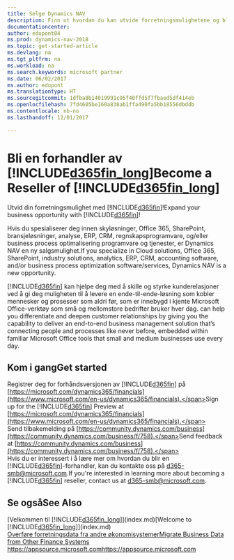 ```yaml
---
title: Selge Dynamics NAV
description: Finn ut hvordan du kan utvide forretningsmulighetene og bli en Microsoft-partnere og Dynamics NAV-forhandler.
documentationcenter: 
author: edupont04
ms.prod: dynamics-nav-2018
ms.topic: get-started-article
ms.devlang: na
ms.tgt_pltfrm: na
ms.workload: na
ms.search.keywords: microsoft partner
ms.date: 06/02/2017
ms.author: edupont
ms.translationtype: HT
ms.sourcegitcommit: 1dfba8b14019991c95f40ffd5f7fbaed5df414eb
ms.openlocfilehash: 7fd4605be160a838ab1ffa490fa5bb18556dbddb
ms.contentlocale: nb-no
ms.lasthandoff: 12/01/2017

---
```

# <a name="become-a-reseller-of-included365finlongincludesd365finlongmdmd"></a><span data-ttu-id="91b2d-103">Bli en forhandler av [!INCLUDE[d365fin_long](includes/d365fin_long_md.md)]</span><span class="sxs-lookup"><span data-stu-id="91b2d-103">Become a Reseller of [!INCLUDE[d365fin_long](includes/d365fin_long_md.md)]</span></span>
<span data-ttu-id="91b2d-104">Utvid din forretningsmulighet med [!INCLUDE[d365fin](includes/d365fin_md.md)]!</span><span class="sxs-lookup"><span data-stu-id="91b2d-104">Expand your business opportunity with [!INCLUDE[d365fin](includes/d365fin_md.md)]!</span></span>  

<span data-ttu-id="91b2d-105">Hvis du spesialiserer deg innen skyløsninger, Office 365, SharePoint, bransjeløsninger, analyse, ERP, CRM, regnskapsprogramvare, og/eller business process optimalisering programvare og tjenester, er Dynamics NAV en ny salgsmulighet.</span><span class="sxs-lookup"><span data-stu-id="91b2d-105">If you specialize in Cloud solutions, Office 365, SharePoint, industry solutions, analytics, ERP, CRM, accounting software, and/or business process optimization software/services, Dynamics NAV is a new opportunity.</span></span>   

[!INCLUDE[d365fin](includes/d365fin_md.md)]<span data-ttu-id="91b2d-106"> kan hjelpe deg med å skille og styrke kunderelasjoner ved å gi deg muligheten til å levere en ende-til-ende-løsning som kobler mennesker og prosesser som aldri før, som er innebygd i kjente Microsoft Office-verktøy som små og mellomstore bedrifter bruker hver dag.</span><span class="sxs-lookup"><span data-stu-id="91b2d-106"> can help you differentiate and deepen customer relationships by giving you the capability to deliver an end-to-end business management solution that’s connecting people and processes like never before, embedded within familiar Microsoft Office tools that small and medium businesses use every day.</span></span>  

## <a name="get-started"></a><span data-ttu-id="91b2d-107">Kom i gang</span><span class="sxs-lookup"><span data-stu-id="91b2d-107">Get started</span></span>
<span data-ttu-id="91b2d-108">Registrer deg for forhåndsversjonen av [!INCLUDE[d365fin](includes/d365fin_md.md)] på [https://microsoft.com/dynamics365/financials](https://www.microsoft.com/en-us/dynamics365/financials).</span><span class="sxs-lookup"><span data-stu-id="91b2d-108">Sign up for the [!INCLUDE[d365fin](includes/d365fin_md.md)] Preview at [https://microsoft.com/dynamics365/financials](https://www.microsoft.com/en-us/dynamics365/financials).</span></span>  
<span data-ttu-id="91b2d-109">Send tilbakemelding på [https://community.dynamics.com/business](https://community.dynamics.com/business/f/758).</span><span class="sxs-lookup"><span data-stu-id="91b2d-109">Send feedback at [https://community.dynamics.com/business](https://community.dynamics.com/business/f/758).</span></span>  
<span data-ttu-id="91b2d-110">Hvis du er interessert i å lære mer om hvordan du blir en [!INCLUDE[d365fin](includes/d365fin_md.md)]-forhandler, kan du kontakte oss på [d365-smb@microsoft.com](mailto:d365-smb@microsoft.com).</span><span class="sxs-lookup"><span data-stu-id="91b2d-110">If you're interested in learning more about becoming a [!INCLUDE[d365fin](includes/d365fin_md.md)] reseller, contact us at [d365-smb@microsoft.com](mailto:d365-smb@microsoft.com).</span></span>  

## <a name="see-also"></a><span data-ttu-id="91b2d-111">Se også</span><span class="sxs-lookup"><span data-stu-id="91b2d-111">See Also</span></span>
<span data-ttu-id="91b2d-112">[Velkommen til [!INCLUDE[d365fin_long](includes/d365fin_long_md.md)]](index.md)</span><span class="sxs-lookup"><span data-stu-id="91b2d-112">[Welcome to [!INCLUDE[d365fin_long](includes/d365fin_long_md.md)]](index.md)</span></span>  
[<span data-ttu-id="91b2d-113">Overføre forretningsdata fra andre økonomisystemer</span><span class="sxs-lookup"><span data-stu-id="91b2d-113">Migrate Business Data from Other Finance Systems</span></span>](upload-data.md)  
[<span data-ttu-id="91b2d-114">https://appsource.microsoft.com</span><span class="sxs-lookup"><span data-stu-id="91b2d-114">https://appsource.microsoft.com</span></span>](https://appsource.microsoft.com/en-us/?product=project-madeira)  

